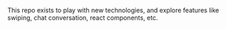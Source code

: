 This repo exists to play with new technologies, and explore features like swiping, chat conversation, react components, etc.
